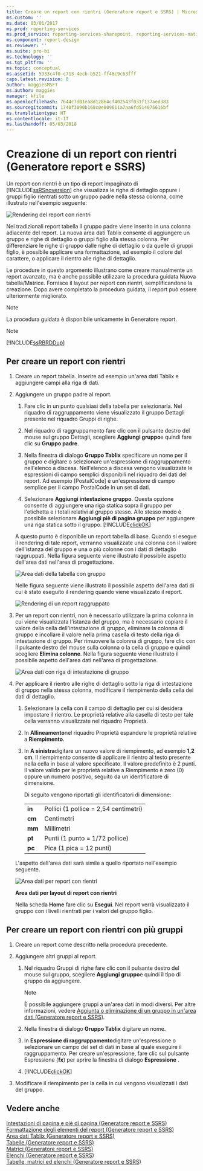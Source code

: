 ```yaml
---
title: Creare un report con rientri (Generatore report e SSRS) | Microsoft Docs
ms.custom: ''
ms.date: 03/01/2017
ms.prod: reporting-services
ms.prod_service: reporting-services-sharepoint, reporting-services-native
ms.component: report-design
ms.reviewer: ''
ms.suite: pro-bi
ms.technology: ''
ms.tgt_pltfrm: ''
ms.topic: conceptual
ms.assetid: 5933c4f0-c713-4ecb-b521-ff46c9c63fff
caps.latest.revision: 8
author: maggiesMSFT
ms.author: maggies
manager: kfile
ms.openlocfilehash: 7644c7d01ea8d12864cf402543f031f137aed383
ms.sourcegitcommit: 1740f3090b168c0e809611a7aa6fd514075616bf
ms.translationtype: HT
ms.contentlocale: it-IT
ms.lasthandoff: 05/03/2018
---
```

# <a name="create-a-stepped-report-report-builder-and-ssrs"></a>Creazione di un report con rientri (Generatore report e SSRS)
Un report con rientri è un tipo di report impaginato di  [!INCLUDE[ssRSnoversion](../../includes/ssrsnoversion-md.md)] che visualizza le righe di dettaglio oppure i gruppi figlio rientrati sotto un gruppo padre nella stessa colonna, come illustrato nell'esempio seguente:  
  
 ![Rendering del report con rientri](../../reporting-services/report-design/media/steppedreportrendered.gif "Rendering del report con rientri")  
  
 Nei tradizionali report tabella il gruppo padre viene inserito in una colonna adiacente del report. La nuova area dati Tablix consente di aggiungere un gruppo e righe di dettaglio o gruppi figlio alla stessa colonna. Per differenziare le righe di gruppo dalle righe di dettaglio o da quelle di gruppi figlio, è possibile applicare una formattazione, ad esempio il colore del carattere, o applicare il rientro alle righe di dettaglio.  
  
 Le procedure in questo argomento illustrano come creare manualmente un report avanzato, ma è anche possibile utilizzare la procedura guidata Nuova tabella/Matrice. Fornisce il layout per report con rientri, semplificandone la creazione. Dopo avere completato la procedura guidata, il report può essere ulteriormente migliorato.  
  
> [!NOTE]  
>  La procedura guidata è disponibile unicamente in Generatore report.  
  
> [!NOTE]  
>  [!INCLUDE[ssRBRDDup](../../includes/ssrbrddup-md.md)]  
  
## <a name="to-create-a-stepped-report"></a>Per creare un report con rientri  
  
1.  Creare un report tabella. Inserire ad esempio un'area dati Tablix e aggiungere campi alla riga di dati.  
  
2.  Aggiungere un gruppo padre al report.  
  
    1.  Fare clic in un punto qualsiasi della tabella per selezionarla. Nel riquadro di raggruppamento viene visualizzato il gruppo Dettagli presente nel riquadro Gruppi di righe.  
  
    2.  Nel riquadro di raggruppamento fare clic con il pulsante destro del mouse sul gruppo Dettagli, scegliere **Aggiungi gruppo**e quindi fare clic su **Gruppo padre**.  
  
    3.  Nella finestra di dialogo **Gruppo Tablix** specificare un nome per il gruppo e digitare o selezionare un'espressione di raggruppamento nell'elenco a discesa. Nell'elenco a discesa vengono visualizzate le espressioni di campo semplici disponibili nel riquadro dei dati del report. Ad esempio [PostalCode] è un'espressione di campo semplice per il campo PostalCode in un set di dati.  
  
    4.  Selezionare **Aggiungi intestazione gruppo**. Questa opzione consente di aggiungere una riga statica sopra il gruppo per l'etichetta e i totali relativi al gruppo stesso. Allo stesso modo è possibile selezionare **Aggiungi piè di pagina gruppo** per aggiungere una riga statica sotto il gruppo. [!INCLUDE[clickOK](../../includes/clickok-md.md)]  
  
     A questo punto è disponibile un report tabella di base. Quando si esegue il rendering di tale report, verranno visualizzate una colonna con il valore dell'istanza del gruppo e una o più colonne con i dati di dettaglio raggruppati. Nella figura seguente viene illustrato il possibile aspetto dell'area dati nell'area di progettazione.  
  
     ![Area dati della tabella con gruppo](../../reporting-services/report-design/media/tabledataregionwithgroup.gif "Area dati della tabella con gruppo")  
  
     Nelle figura seguente viene illustrato il possibile aspetto dell'area dati di cui è stato eseguito il rendering quando viene visualizzato il report.  
  
     ![Rendering di un report raggruppato](../../reporting-services/report-design/media/tablereportrendered.gif "Rendering di un report raggruppato")  
  
3.  Per un report con rientri, non è necessario utilizzare la prima colonna in cui viene visualizzata l'istanza del gruppo, ma è necessario copiare il valore della cella dell'intestazione di gruppo, eliminare la colonna di gruppo e incollare il valore nella prima casella di testo della riga di intestazione di gruppo. Per rimuovere la colonna di gruppo, fare clic con il pulsante destro del mouse sulla colonna o la cella di gruppo e quindi scegliere **Elimina colonne**. Nella figura seguente viene illustrato il possibile aspetto dell'area dati nell'area di progettazione.  
  
     ![Area dati con riga di intestazione di gruppo](../../reporting-services/report-design/media/tabledataregiongroupheader.gif "Area dati con riga di intestazione di gruppo")  
  
4.  Per applicare il rientro alle righe di dettaglio sotto la riga di intestazione di gruppo nella stessa colonna, modificare il riempimento della cella dei dati di dettaglio.  
  
    1.  Selezionare la cella con il campo di dettaglio per cui si desidera impostare il rientro. Le proprietà relative alla casella di testo per tale cella verranno visualizzate nel riquadro Proprietà.  
  
    2.  In **Allineamento**nel riquadro Proprietà espandere le proprietà relative a **Riempimento**.  
  
    3.  In **A sinistra**digitare un nuovo valore di riempimento, ad esempio **1,2 cm**. Il riempimento consente di applicare il rientro al testo presente nella cella in base al valore specificato. Il valore predefinito è 2 punti. Il valore valido per le proprietà relative a Riempimento è zero (0) oppure un numero positivo, seguito da un identificatore di dimensione.  
  
         Di seguito vengono riportati gli identificatori di dimensione:  
  
        |||  
        |-|-|  
        |**in**|Pollici (1 pollice = 2,54 centimetri)|  
        |**cm**|Centimetri|  
        |**mm**|Millimetri|  
        |**pt**|Punti (1 punto = 1/72 pollice)|  
        |**pc**|Pica (1 pica = 12 punti)|  
  
     L'aspetto dell'area dati sarà simile a quello riportato nell'esempio seguente.  
  
     ![Area dati per report con rientri](../../reporting-services/report-design/media/steppedreportdataregion.gif "Area dati per report con rientri")  
  
     **Area dati per layout di report con rientri**  
  
     Nella scheda **Home** fare clic su **Esegui**. Nel report verrà visualizzato il gruppo con i livelli rientrati per i valori del gruppo figlio.  
  
## <a name="to-create-a-stepped-report-with-multiple-groups"></a>Per creare un report con rientri con più gruppi  
  
1.  Creare un report come descritto nella procedura precedente.  
  
2.  Aggiungere altri gruppi al report.  
  
    1.  Nel riquadro Gruppi di righe fare clic con il pulsante destro del mouse sul gruppo, scegliere **Aggiungi gruppo**e quindi il tipo di gruppo da aggiungere.  
  
        > [!NOTE]  
        >  È possibile aggiungere gruppi a un'area dati in modi diversi. Per altre informazioni, vedere [Aggiunta o eliminazione di un gruppo in un'area dati &#40;Generatore report e SSRS&#41;](../../reporting-services/report-design/add-or-delete-a-group-in-a-data-region-report-builder-and-ssrs.md).  
  
    2.  Nella finestra di dialogo **Gruppo Tablix** digitare un nome.  
  
    3.  In **Espressione di raggruppamento**digitare un'espressione o selezionare un campo del set di dati in base al quale eseguire il raggruppamento. Per creare un'espressione, fare clic sul pulsante Espressione (**fx**) per aprire la finestra di dialogo **Espressione** .  
  
    4.  [!INCLUDE[clickOK](../../includes/clickok-md.md)]  
  
3.  Modificare il riempimento per la cella in cui vengono visualizzati i dati del gruppo.  
  
## <a name="see-also"></a>Vedere anche  
 [Intestazioni di pagina e piè di pagina &#40;Generatore report e SSRS&#41;](../../reporting-services/report-design/page-headers-and-footers-report-builder-and-ssrs.md)   
 [Formattazione degli elementi del report &#40;Generatore report e SSRS&#41;](../../reporting-services/report-design/formatting-report-items-report-builder-and-ssrs.md)   
 [Area dati Tablix &#40;Generatore report e SSRS&#41;](../../reporting-services/report-design/tablix-data-region-report-builder-and-ssrs.md)   
 [Tabelle &#40;Generatore report e SSRS&#41;](../../reporting-services/report-design/tables-report-builder-and-ssrs.md)   
 [Matrici &#40;Generatore report e SSRS&#41;](../../reporting-services/report-design/create-a-matrix-report-builder-and-ssrs.md)   
 [Elenchi &#40;Generatore report e SSRS&#41;](../../reporting-services/report-design/create-invoices-and-forms-with-lists-report-builder-and-ssrs.md)   
 [Tabelle, matrici ed elenchi &#40;Generatore report e SSRS&#41;](../../reporting-services/report-design/tables-matrices-and-lists-report-builder-and-ssrs.md)  
  
  
